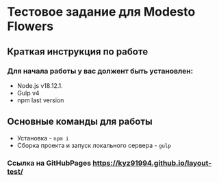 # Тестовое задание для Modesto Flowers
## Краткая инструкция по работе
### Для начала работы у вас должент быть установлен:
* Node.js v18.12.1.
* Gulp v4
* npm last version
## Основные команды для работы
* Установка - `npm i`
* Сборка проекта и запуск локального сервера - `gulp`


### Ссылка на GitHubPages https://kyz91994.github.io/layout-test/
